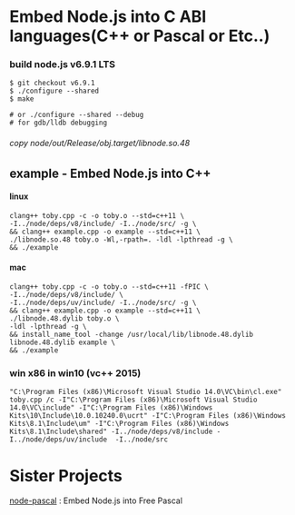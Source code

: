 # Embed Node.js into C ABI languages(C++ or Pascal or Etc..)

### build node.js v6.9.1 LTS
```
$ git checkout v6.9.1
$ ./configure --shared
$ make

# or ./configure --shared --debug
# for gdb/lldb debugging
```
###### copy node/out/Release/obj.target/libnode.so.48

## example - Embed Node.js into C++
#### linux
```
clang++ toby.cpp -c -o toby.o --std=c++11 \
-I../node/deps/v8/include/ -I../node/src/ -g \
&& clang++ example.cpp -o example --std=c++11 \
./libnode.so.48 toby.o -Wl,-rpath=. -ldl -lpthread -g \
&& ./example
```

#### mac
```
clang++ toby.cpp -c -o toby.o --std=c++11 -fPIC \
-I../node/deps/v8/include/ \
-I../node/deps/uv/include/ -I../node/src/ -g \
&& clang++ example.cpp -o example --std=c++11 \
./libnode.48.dylib toby.o \
-ldl -lpthread -g \
&& install_name_tool -change /usr/local/lib/libnode.48.dylib libnode.48.dylib example \
&& ./example
```

### win x86 in win10 (vc++ 2015)
```
"C:\Program Files (x86)\Microsoft Visual Studio 14.0\VC\bin\cl.exe" toby.cpp /c -I"C:\Program Files (x86)\Microsoft Visual Studio 14.0\VC\include" -I"C:\Program Files (x86)\Windows Kits\10\Include\10.0.10240.0\ucrt" -I"C:\Program Files (x86)\Windows Kits\8.1\Include\um" -I"C:\Program Files (x86)\Windows Kits\8.1\Include\shared" -I../node/deps/v8/include -I../node/deps/uv/include  -I../node/src
```

# Sister Projects
[node-pascal](https://github.com/ivere27/node-pascal) : Embed Node.js into Free Pascal
